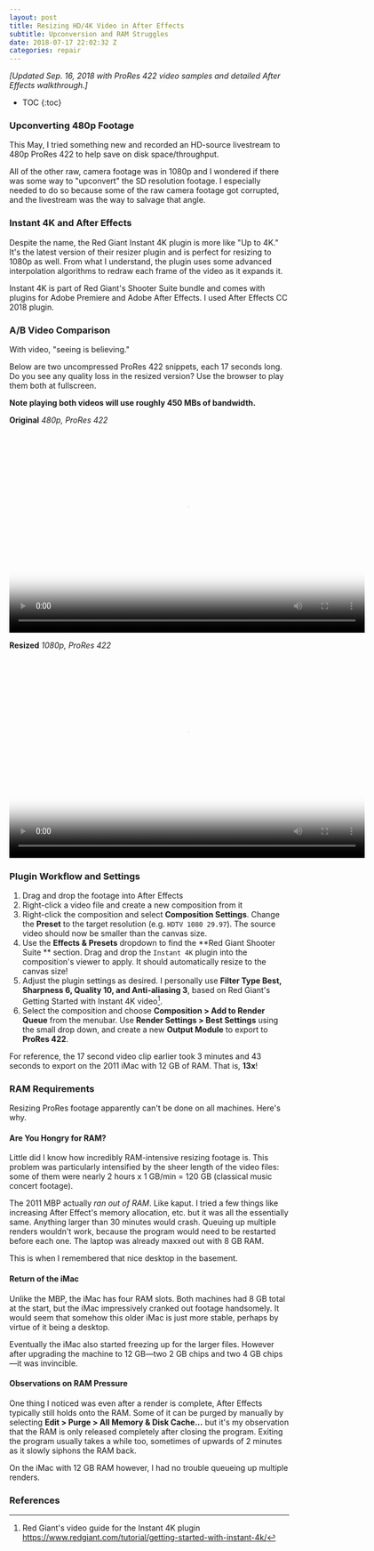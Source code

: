 ```yaml
---
layout: post
title: Resizing HD/4K Video in After Effects
subtitle: Upconversion and RAM Struggles 
date: 2018-07-17 22:02:32 Z
categories: repair
---
```


*[Updated Sep. 16, 2018 with ProRes 422 video samples and detailed After Effects walkthrough.]*

* TOC
{:toc}
### Upconverting 480p Footage

This May, I tried something new and recorded an HD-source livestream to 480p ProRes 422 to help save on disk space/throughput.

All of the other raw, camera footage was in 1080p and I wondered if there was some way to "upconvert" the SD resolution footage. I especially needed to do so because some of the raw camera footage got corrupted, and the livestream was the way to salvage that angle.

### Instant 4K and After Effects

Despite the name, the Red Giant Instant 4K plugin is more like "Up to 4K." It's the latest version of their resizer plugin and is perfect for resizing to 1080p as well. From what I understand, the plugin uses some advanced interpolation algorithms to redraw each frame of the video as it expands it.

Instant 4K is part of Red Giant's Shooter Suite bundle and comes with plugins for Adobe Premiere and Adobe After Effects. I used After Effects CC 2018 plugin.

### A/B Video Comparison

With video, "seeing is believing."

Below are two uncompressed ProRes 422 snippets, each 17 seconds long. Do you see any quality loss in the resized version? Use the browser to play them both at fullscreen.

**Note playing both videos will use roughly 450 MBs of bandwidth.**

**Original** *480p, ProRes 422*

<div class="videoWrapper">
<video controls width="640" height="360" preload="metadata" poster="{% asset resizing-prores-poster.png @path %}">
  <source src="{% b2 2018NYCANC-Livestream-PR422.mov %}" type="video/mp4">
Your browser does not support the video tag.
</video>
</div>

**Resized** *1080p, ProRes 422*

<div class="videoWrapper">
<video controls width="640" height="360" preload="metadata" poster="{% asset resizing-prores-poster.png @path %}">
  <source src="{% b2 2018NYCANC-LivestreamResized-PR422.mov %}" type="video/mp4">
Your browser does not support the video tag.
</video>
</div>

### Plugin Workflow and Settings

1. Drag and drop the footage into After Effects
2. Right-click a video file and create a new composition from it
3. Right-click the composition and select **Composition Settings**. Change the **Preset** to the target resolution (e.g. `HDTV 1080 29.97`). The source video should now be smaller than the canvas size.
4. Use the **Effects & Presets** dropdown to find the **Red Giant Shooter Suite ** section. Drag and drop the `Instant 4K` plugin into the composition's viewer to apply. It should automatically resize to the canvas size!
5. Adjust the plugin settings as desired. I personally use **Filter Type Best, Sharpness 6, Quality 10, and Anti-aliasing 3**, based on Red Giant's Getting Started with Instant 4K video[^1].
6. Select the composition and choose **Composition > Add to Render Queue** from the menubar. Use **Render Settings > Best Settings** using the small drop down, and create a new **Output Module** to export to **ProRes 422**.

For reference, the 17 second video clip earlier took 3 minutes and 43 seconds to export on the 2011 iMac with 12 GB of RAM. That is, **13x**!

### RAM Requirements

Resizing ProRes footage apparently can't be done on all machines. Here's why.

#### Are You Hongry for RAM?

Little did I know how incredibly RAM-intensive resizing footage is. This problem was particularly intensified by the sheer length of the video files: some of them were nearly 2 hours x 1 GB/min = 120 GB (classical music concert footage).

The 2011 MBP actually *ran out of RAM*. Like kaput. I tried a few things like increasing After Effect's memory allocation, etc. but it was all the essentially same. Anything larger than 30 minutes would crash. Queuing up multiple renders wouldn't work, because the program would need to be restarted before each one. The laptop was already maxxed out with 8 GB RAM.

This is when I remembered that nice desktop in the basement.

#### Return of the iMac

Unlike the MBP, the iMac has four RAM slots. Both machines had 8 GB total at the start, but the iMac impressively cranked out footage handsomely. It would seem that somehow this older iMac is just more stable, perhaps by virtue of it being a desktop.

Eventually the iMac also started freezing up for the larger files. However after upgrading the machine to 12 GB—two 2 GB chips and two 4 GB chips—it was invincible.

#### Observations on RAM Pressure

One thing I noticed was even after a render is complete, After Effects typically still holds onto the RAM. Some of it can be purged by manually by selecting **Edit > Purge > All Memory & Disk Cache...** but it's my observation that the RAM is only released completely after closing the program. Exiting the program usually takes a while too, sometimes of upwards of 2 minutes as it slowly siphons the RAM back.

On the iMac with 12 GB RAM however, I had no trouble queueing up multiple renders.

### References
[^1]: Red Giant's video guide for the Instant 4K plugin https://www.redgiant.com/tutorial/getting-started-with-instant-4k/
